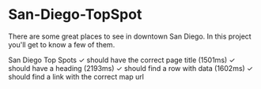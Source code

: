 # San-Diego-TopSpot
There are some great places to see in downtown San Diego. In this project you'll get to know a few of them.


  San Diego Top Spots
    ✓ should have the correct page title (1501ms)
    ✓ should have a heading (2193ms)
    ✓ should find a row with data (1602ms)
    ✓ should find a link with the correct map url

